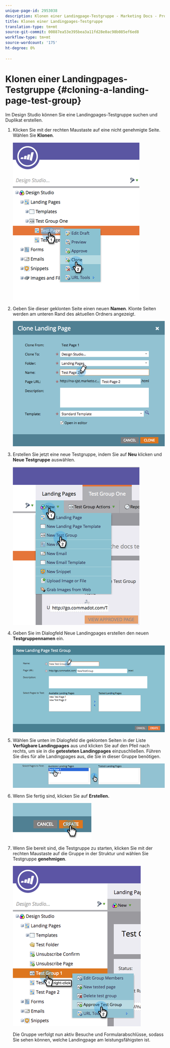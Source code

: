 ```yaml
---
unique-page-id: 2953038
description: Klonen einer Landingpage-Testgruppe - Marketing Docs - Produktdokumentation
title: Klonen einer Landingpages-Testgruppe
translation-type: tm+mt
source-git-commit: 00887ea53e395bea3a11fd28e0ac98b085ef6ed8
workflow-type: tm+mt
source-wordcount: '175'
ht-degree: 0%

---
```



# Klonen einer Landingpages-Testgruppe {#cloning-a-landing-page-test-group}

Im Design Studio können Sie eine Landingpages-Testgruppe suchen und Duplikat erstellen.

1. Klicken Sie mit der rechten Maustaste auf eine nicht genehmigte Seite. Wählen Sie **Klonen**.

   ![](assets/image2015-4-27-15-3a11-3a24.png)

1. Geben Sie dieser geklonten Seite einen neuen **Namen**. Klonte Seiten werden am unteren Rand des aktuellen Ordners angezeigt.

   ![](assets/image2015-4-27-16-3a10-3a10.png)

1. Erstellen Sie jetzt eine neue Testgruppe, indem Sie auf **Neu** klicken und **Neue Testgruppe** auswählen.

   ![](assets/image2015-4-27-15-3a49-3a54.png)

1. Geben Sie im Dialogfeld Neue Landingpages erstellen den neuen **Testgruppennamen** ein.

   ![](assets/image2015-4-27-15-3a58-3a13.png)

1. Wählen Sie unten im Dialogfeld die geklonten Seiten in der Liste **Verfügbare Landingpages** aus und klicken Sie auf den Pfeil nach rechts, um sie in die **getesteten Landingpages** einzuschließen. Führen Sie dies für alle Landingpages aus, die Sie in dieser Gruppe benötigen.

   ![](assets/image2015-4-27-16-3a3-3a22.png)

1. Wenn Sie fertig sind, klicken Sie auf **Erstellen.**

   ![](assets/image2015-4-27-16-3a7-3a50.png)

1. Wenn Sie bereit sind, die Testgruppe zu starten, klicken Sie mit der rechten Maustaste auf die Gruppe in der Struktur und wählen Sie Testgruppe **genehmigen**.

   ![](assets/image2015-4-27-16-3a19-3a10.png)

   Die Gruppe verfolgt nun aktiv Besuche und Formularabschlüsse, sodass Sie sehen können, welche Landingpage am leistungsfähigsten ist.

